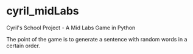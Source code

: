 # cyril_midLabs
Cyril's School Project - A Mid Labs Game in Python

The point of the game is to generate a sentence with random words in a certain order.
